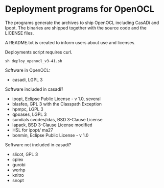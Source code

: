 # Deployment programs for OpenOCL

The programs generate the archives to ship OpenOCL including CasADi and Ipopt.
The binaries are shipped together with the source code and the LICENSE files.

A README.txt is created to inform users about use and licenses.


Deployments script requires curl.

```
sh deploy_openocl_v3-41.sh
```
Software in OpenOCL:

* casadi, LGPL 3

Software included in casadi?   

* ipopt, Eclipse Public License - v 1.0, several
* blasfeo, GPL 3 with the Classpath Exception
* hpmpc, LGPL 3
* qpoases, LGPL 3
* sundials cvodes/idas, BSD 3-Clause License
* lapack, BSD 3-Clause License modified
* HSL for ipopt/ ma27 
* bonmin, Eclipse Public License - v 1.0

Software not included in casadi?   

* slicot, GPL 3
* cplex
* gurobi 
* worhp 
* knitro
* snopt
